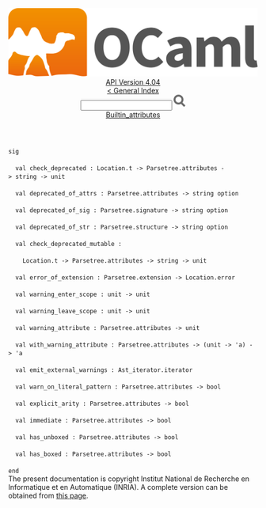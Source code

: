 <!-- ((! set title API !)) ((! set documentation !)) ((! set api !)) ((! set nobreadcrumb !)) -->
<div class="api"><header><nav class="toc brand"><a class="brand" href="https://ocaml.org/"><img src="colour-logo-gray.svg" class="svg" alt="OCaml"></a></nav><nav class="toc"><div class="toc_version"><a href="/docs" id="version-select">API Version 4.04</a></div><a href="index.html">&lt; General Index</a><div class="api_search"><input type="text" name="apisearch" id="api_search" oninput="mySearch(false);" onkeypress="this.oninput();" onclick="this.oninput();" onpaste="this.oninput();">
<img src="search_icon.svg" alt="Search" class="svg" onclick="mySearch(false)"></div>
<div id="search_results"></div><div class="toc_title"><a href="Builtin_attributes.html">Builtin_attributes</a></div><ul></ul></nav></header>
<code class="code"><span class="keyword">sig</span><br>
&nbsp;&nbsp;<span class="keyword">val</span>&nbsp;check_deprecated&nbsp;:&nbsp;<span class="constructor">Location</span>.t&nbsp;<span class="keywordsign">-&gt;</span>&nbsp;<span class="constructor">Parsetree</span>.attributes&nbsp;<span class="keywordsign">-&gt;</span>&nbsp;string&nbsp;<span class="keywordsign">-&gt;</span>&nbsp;unit<br>
&nbsp;&nbsp;<span class="keyword">val</span>&nbsp;deprecated_of_attrs&nbsp;:&nbsp;<span class="constructor">Parsetree</span>.attributes&nbsp;<span class="keywordsign">-&gt;</span>&nbsp;string&nbsp;option<br>
&nbsp;&nbsp;<span class="keyword">val</span>&nbsp;deprecated_of_sig&nbsp;:&nbsp;<span class="constructor">Parsetree</span>.signature&nbsp;<span class="keywordsign">-&gt;</span>&nbsp;string&nbsp;option<br>
&nbsp;&nbsp;<span class="keyword">val</span>&nbsp;deprecated_of_str&nbsp;:&nbsp;<span class="constructor">Parsetree</span>.structure&nbsp;<span class="keywordsign">-&gt;</span>&nbsp;string&nbsp;option<br>
&nbsp;&nbsp;<span class="keyword">val</span>&nbsp;check_deprecated_mutable&nbsp;:<br>
&nbsp;&nbsp;&nbsp;&nbsp;<span class="constructor">Location</span>.t&nbsp;<span class="keywordsign">-&gt;</span>&nbsp;<span class="constructor">Parsetree</span>.attributes&nbsp;<span class="keywordsign">-&gt;</span>&nbsp;string&nbsp;<span class="keywordsign">-&gt;</span>&nbsp;unit<br>
&nbsp;&nbsp;<span class="keyword">val</span>&nbsp;error_of_extension&nbsp;:&nbsp;<span class="constructor">Parsetree</span>.extension&nbsp;<span class="keywordsign">-&gt;</span>&nbsp;<span class="constructor">Location</span>.error<br>
&nbsp;&nbsp;<span class="keyword">val</span>&nbsp;warning_enter_scope&nbsp;:&nbsp;unit&nbsp;<span class="keywordsign">-&gt;</span>&nbsp;unit<br>
&nbsp;&nbsp;<span class="keyword">val</span>&nbsp;warning_leave_scope&nbsp;:&nbsp;unit&nbsp;<span class="keywordsign">-&gt;</span>&nbsp;unit<br>
&nbsp;&nbsp;<span class="keyword">val</span>&nbsp;warning_attribute&nbsp;:&nbsp;<span class="constructor">Parsetree</span>.attributes&nbsp;<span class="keywordsign">-&gt;</span>&nbsp;unit<br>
&nbsp;&nbsp;<span class="keyword">val</span>&nbsp;with_warning_attribute&nbsp;:&nbsp;<span class="constructor">Parsetree</span>.attributes&nbsp;<span class="keywordsign">-&gt;</span>&nbsp;(unit&nbsp;<span class="keywordsign">-&gt;</span>&nbsp;<span class="keywordsign">'</span>a)&nbsp;<span class="keywordsign">-&gt;</span>&nbsp;<span class="keywordsign">'</span>a<br>
&nbsp;&nbsp;<span class="keyword">val</span>&nbsp;emit_external_warnings&nbsp;:&nbsp;<span class="constructor">Ast_iterator</span>.iterator<br>
&nbsp;&nbsp;<span class="keyword">val</span>&nbsp;warn_on_literal_pattern&nbsp;:&nbsp;<span class="constructor">Parsetree</span>.attributes&nbsp;<span class="keywordsign">-&gt;</span>&nbsp;bool<br>
&nbsp;&nbsp;<span class="keyword">val</span>&nbsp;explicit_arity&nbsp;:&nbsp;<span class="constructor">Parsetree</span>.attributes&nbsp;<span class="keywordsign">-&gt;</span>&nbsp;bool<br>
&nbsp;&nbsp;<span class="keyword">val</span>&nbsp;immediate&nbsp;:&nbsp;<span class="constructor">Parsetree</span>.attributes&nbsp;<span class="keywordsign">-&gt;</span>&nbsp;bool<br>
&nbsp;&nbsp;<span class="keyword">val</span>&nbsp;has_unboxed&nbsp;:&nbsp;<span class="constructor">Parsetree</span>.attributes&nbsp;<span class="keywordsign">-&gt;</span>&nbsp;bool<br>
&nbsp;&nbsp;<span class="keyword">val</span>&nbsp;has_boxed&nbsp;:&nbsp;<span class="constructor">Parsetree</span>.attributes&nbsp;<span class="keywordsign">-&gt;</span>&nbsp;bool<br>
<span class="keyword">end</span></code><div class="copyright">The present documentation is copyright Institut National de Recherche en Informatique et en Automatique (INRIA). A complete version can be obtained from <a href="http://caml.inria.fr/pub/docs/manual-ocaml/">this page</a>.</div></div>